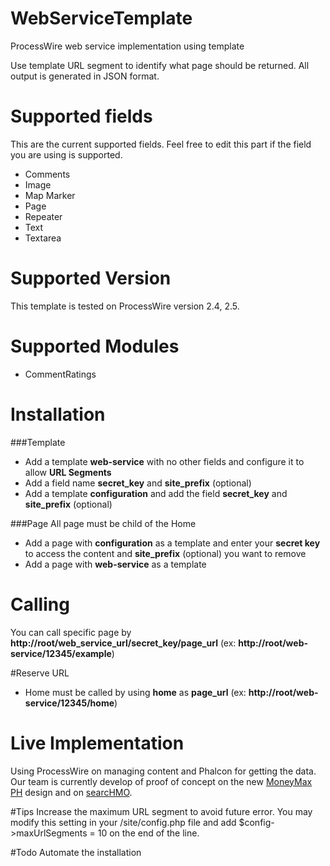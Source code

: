 # WebServiceTemplate
ProcessWire web service implementation using template

Use template URL segment to identify what page should be returned. All output is generated in JSON format. 


# Supported fields
This are the current supported fields. Feel free to edit this part if the field you are using is supported. 

* Comments
* Image
* Map Marker
* Page
* Repeater
* Text
* Textarea

# Supported Version
This template is tested on ProcessWire version 2.4, 2.5.

# Supported Modules
* CommentRatings

# Installation

###Template
* Add a template **web-service** with no other fields and configure it to allow **URL Segments**
* Add a field name **secret_key** and **site_prefix** (optional)
* Add a template **configuration** and add the field **secret_key** and **site_prefix** (optional)

###Page
All page must be child of the Home

* Add a page with **configuration** as a template and enter your **secret key** to access the content and **site_prefix** (optional) you want to remove
* Add a page with  **web-service** as a template

# Calling
You can call specific page by **http://root/web_service_url/secret_key/page_url** (ex: **http://root/web-service/12345/example**)

#Reserve URL
* Home must be called by using **home** as **page_url** (ex: **http://root/web-service/12345/home**)

# Live Implementation
Using ProcessWire on managing content and Phalcon for getting the data. Our team is currently develop of proof of concept on the new   [MoneyMax PH](http://pocph.compargo.com/) design and on [searcHMO](http://54.200.152.46/searcHMO/).

#Tips
Increase the maximum URL segment to avoid future error. You may modify this setting in your /site/config.php file and add $config->maxUrlSegments = 10 on the end of the line.

#Todo
Automate the installation

